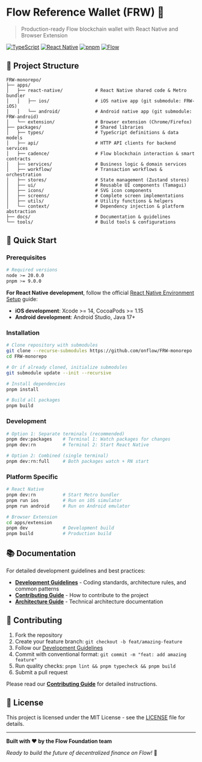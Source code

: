 # Flow Reference Wallet (FRW) 🌊

> Production-ready Flow blockchain wallet with React Native and Browser
> Extension

[![TypeScript](https://img.shields.io/badge/TypeScript-5.7-blue)](https://www.typescriptlang.org/)
[![React Native](https://img.shields.io/badge/React%20Native-0.80-green)](https://reactnative.dev/)
[![pnpm](https://img.shields.io/badge/pnpm-10.14-orange)](https://pnpm.io/)
[![Flow](https://img.shields.io/badge/Flow-Blockchain-purple)](https://flow.com/)

## 📁 Project Structure

```
FRW-monorepo/
├── apps/
│   ├── react-native/            # React Native shared code & Metro bundler
│   │   ├── ios/                 # iOS native app (git submodule: FRW-iOS)
│   │   └── android/             # Android native app (git submodule: FRW-android)
│   └── extension/               # Browser extension (Chrome/Firefox)
├── packages/                    # Shared libraries
│   ├── types/                   # TypeScript definitions & data models
│   ├── api/                     # HTTP API clients for backend services
│   ├── cadence/                 # Flow blockchain interaction & smart contracts
│   ├── services/                # Business logic & domain services
│   ├── workflow/                # Transaction workflows & orchestration
│   ├── stores/                  # State management (Zustand stores)
│   ├── ui/                      # Reusable UI components (Tamagui)
│   ├── icons/                   # SVG icon components
│   ├── screens/                 # Complete screen implementations
│   ├── utils/                   # Utility functions & helpers
│   └── context/                 # Dependency injection & platform abstraction
├── docs/                        # Documentation & guidelines
└── tools/                       # Build tools & configurations
```

## 🚀 Quick Start

### Prerequisites

```bash
# Required versions
node >= 20.0.0
pnpm >= 9.0.0
```

**For React Native development**, follow the official
[React Native Environment Setup](https://reactnative.dev/docs/set-up-your-environment)
guide:

- **iOS development**: Xcode >= 14, CocoaPods >= 1.15
- **Android development**: Android Studio, Java 17+

### Installation

```bash
# Clone repository with submodules
git clone --recurse-submodules https://github.com/onflow/FRW-monorepo
cd FRW-monorepo

# Or if already cloned, initialize submodules
git submodule update --init --recursive

# Install dependencies
pnpm install

# Build all packages
pnpm build
```

### Development

```bash
# Option 1: Separate terminals (recommended)
pnpm dev:packages    # Terminal 1: Watch packages for changes
pnpm dev:rn          # Terminal 2: Start React Native

# Option 2: Combined (single terminal)
pnpm dev:rn:full     # Both packages watch + RN start
```

### Platform Specific

```bash
# React Native
pnpm dev:rn          # Start Metro bundler
pnpm run ios         # Run on iOS simulator
pnpm run android     # Run on Android emulator

# Browser Extension
cd apps/extension
pnpm dev             # Development build
pnpm build           # Production build
```

## 📚 Documentation

For detailed development guidelines and best practices:

- **[Development Guidelines](./docs/DEVELOPMENT_GUIDELINES.md)** - Coding
  standards, architecture rules, and common patterns
- **[Contributing Guide](./docs/CONTRIBUTING.md)** - How to contribute to the
  project
- **[Architecture Guide](./docs/ARCHITECTURE.md)** - Technical architecture
  documentation

## 🤝 Contributing

1. Fork the repository
2. Create your feature branch: `git checkout -b feat/amazing-feature`
3. Follow our [Development Guidelines](./docs/DEVELOPMENT_GUIDELINES.md)
4. Commit with conventional format: `git commit -m "feat: add amazing feature"`
5. Run quality checks: `pnpm lint && pnpm typecheck && pnpm build`
6. Submit a pull request

Please read our **[Contributing Guide](./docs/CONTRIBUTING.md)** for detailed
instructions.

## 📄 License

This project is licensed under the MIT License - see the [LICENSE](LICENSE) file
for details.

---

**Built with ❤️ by the Flow Foundation team**

_Ready to build the future of decentralized finance on Flow!_ 🚀
